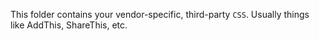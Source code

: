 This folder contains your vendor-specific, third-party ```CSS```. Usually things like AddThis, ShareThis, etc.
